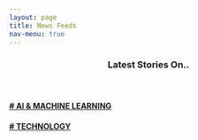 ```yaml
---
layout: page
title: News Feeds
nav-menu: true
---
```


<!-- Main -->
<div id="main" class="alt">

<!-- One -->
<section id="one">
	<div class="inner">
		<header class="major">
			<h3>Latest Stories On..</h3>
		</header>

<h4><a href="https://medium.com/airbnb-engineering/ai/home"># AI & MACHINE LEARNING </a></h4>

<h4><a href="https://flipboard.com/topic/technology"># TECHNOLOGY </a></h4>
